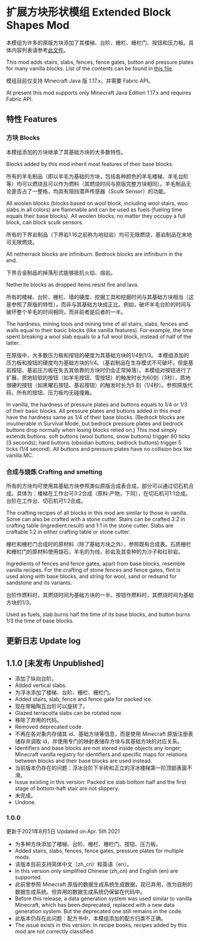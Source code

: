 # 扩展方块形状模组 Extended Block Shapes Mod

本模组为许多的原版方块添加了其楼梯、台阶、栅栏、栅栏门、按钮和压力板。具体内容列表请参考[此文件](BlockList.md)。

This mod adds stairs, slabs, fences, fence gates, button and pressure plates for many vanilla blocks. List of the 
contents can be found in [this file](BlockList.md).

模组目前仅支持 Minecraft Java 版 1.17.x，并需要 Fabric API。

At present this mod supports only Minecraft Java Edition 1.17.x and requires Fabric API.

## 特性 Features

### 方块 Blocks

本模组添加的方块继承了其基础方块的大多数特性。

Blocks added by this mod inherit most features of their base blocks.

所有的羊毛制品（即以羊毛为基础的方块，包括各种颜色的羊毛楼梯、羊毛台阶等）均可以燃烧且可以作为燃料（其燃烧时间与原版完整方块相同）。羊毛制品无论是否占了一整格，均具有阻挡潜声传感器（Sculk Sensor）的功能。

All woolen blocks (blocks based on wool block, including wool stairs, woo slabs in all colors) are flammable and can 
be used as fuels (fueling time equals their base blocks). All woolen blocks, no matter they occupy a full block, can 
block sculk sensors.

所有的下界岩制品（下界岩1.16之前称为地狱岩）均可无限燃烧，基岩制品在末地可无限燃烧。

All netherrack blocks are infiniburn. Bedrock blocks are infiniburn in the end.

下界合金制品的掉落形式能够抵抗火焰、熔岩。

Netherite blocks as dropped items resist fire and lava.

所有的楼梯、台阶、栅栏、墙的硬度、挖掘工具和挖掘时间与其基础方块相当（这是参照了原版的特性），而非与其基础方块成正比。例如，破坏羊毛台阶的时间与破坏整个羊毛的时间相同，而非前者是后者的一半。

The hardness, mining tools and mining time of all stairs, slabs, fences and walls equal to their basic blocks (like 
vanilla features). For example, the time spent breaking a wool slab equals to a full wool block, instead of half of 
the latter.

在原版中，大多数压力板和按钮的硬度为其基础方块的1/4到1/3。 本模组添加的压力板和按钮的硬度均为基础方块的1/4。（基岩制品在生存模式不可破坏，但是基岩按钮、基岩压力板在失去其依靠的方块时仍会正常掉落）。本模组对按钮进行了扩展，质地较软的按钮（如羊毛按钮、雪按钮）的触发时长为60刻（3秒），质地很硬的按钮（如黑曜石按钮、基岩按钮）的触发时长为5
刻（1/4秒）。参照原版代码，所有的按钮、压力板均无碰撞箱。

In vanilla, the hardness of pressure plates and buttons equals to 1/4 or 1/3 of their basic blocks. All pressure plates 
and buttons added in this mod have the hardness same as 1/4 of their base blocks. (Bedrock blocks are invulnerable 
in Survival Mode, but bedrock pressure plates and bedrock buttons drop normally when losing blocks relied on.) This 
mod simply extends buttons: soft buttons (wool buttons, snow buttons) trigger 60 ticks (3 seconds); hard buttons 
(obsidian buttons, bedrock buttons) trigger 5 ticks (1/4 second). All buttons and pressure plates have no collision 
box like vanilla MC.

### 合成与烧炼 Crafting and smelting

所有的方块均可使用其基础方块参照类似原版合成表合成，部分可以通过切石机合成。具体为：楼梯在工作台可3:2合成（原料:产物，下同），在切石机可1:1合成。台阶在工作台、切石机可1:2合成。

The crafting recipes of all blocks in this mod are similar to those in vanilla. Some can also be crafted with a 
stone cutter. Stairs can be crafted 3:2 in crafting table (ingredient:result) and 1:1 in the stone cutter. Slabs are 
craftable 1:2 in either crafting table or stone cutter.

栅栏和栅栏门合成时的原材料（除了基础方块之外），参照既有合成表。石质栅栏和栅栏门的原材料使用燧石，羊毛的为线，砂岩及其变种的为沙子和红砂岩。

Ingredients of fences and fence gates, apart from base blocks, resemble vanilla recipes. For the crafting of stone 
fences and fence gates, flint is used along with base blocks, and string for wool, sand or redsand for sandstone and 
its variants.

台阶作燃料时，其燃烧时间为基础方块的一半。按钮作燃料时，其燃烧时间为基础方块的1/3。

Used as fuels, slab burns half the time of its base blocks, and button burns 1/3 the time of base blocks.

## 更新日志 Update log

## 1.1.0 [未发布 Unpublished]
- 添加了纵向台阶。
- Added vertical slabs.
- 为浮冰添加了楼梯、台阶、栅栏、栅栏门。
- Added stairs, slab, fence and fence gate for packed ice.
- 现在带釉陶瓦台阶可以旋转了。
- Glazed terracotta slabs can be rotated now.
- 移除了弃用的代码。
- Removed deprecated code.
- 不再在各对象内存储其 id、基础方块等信息，而是使用 Minecraft 原版注册表储存并调取 id，并使用专门的映射表储存方块与其基础方块的对应关系。
- Identifiers and base blocks are not stored inside objects any longer; Minecraft vanilla registry for identifiers 
  and specific maps for relations between blocks and their base blocks are used instead.
- 当前版本仍存在的问题：浮冰台阶下半砖和正立的浮冰楼梯第一阶顶部表面不滑。
- Issue existing in this version: Packed ice slab bottom half and the first stage of bottom-haft stair are not slippery.
- 未完成。
- Undone.

### 1.0.0
更新于2021年8月5日 Updated on Apr. 5th 2021

- 为多种方块添加了楼梯、台阶、栅栏、栅栏门、按钮、压力板。
- Added stairs, slabs, fences, fence gates, pressure plates for multiple mods.
- 该版本目前支持简体中文（zh_cn）和英语（en）。
- In this version only simplified Chinese (zh_cn) and English (en) are supported.
- 此前曾参照 Minecraft 原版的数据生成系统生成数据，现已弃用，改为自制的数据生成系统。但弃用的数据生成系统仍保留在代码中。
- Before this release, a data generation system was used similar to vanilla Minecraft, which has been deprecated, 
  replaced with a new data generation system. But the deprecated one still remains in the code.
- 此版本仍存在此问题：配方书中，本模组添加的配方归类不正确。
- The issue exists in this version: In recipe books, recipes added by this mod are not correctly classified.